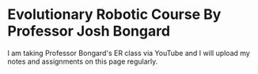 # Evolutionary Robotic Course By Professor Josh Bongard

I am taking Professor Bongard's ER class via YouTube and I will upload my notes and assignments on this page regularly.
